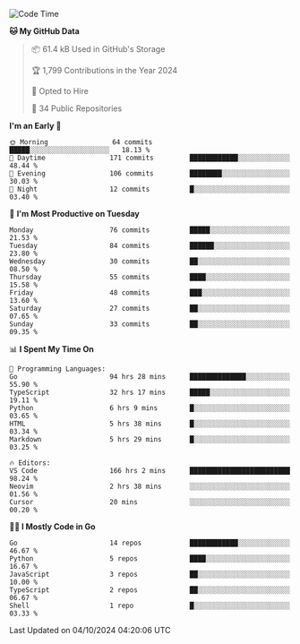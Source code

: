 <!--START_SECTION:thansetan-waka-->
![Code Time](http://img.shields.io/badge/Code%20Time-170%20hrs%2049%20mins-blue)

**🐱 My GitHub Data** 

> 📦 61.4 kB Used in GitHub's Storage 
 > 
> 🏆 1,799 Contributions in the Year 2024
 > 
> 💼 Opted to Hire
 > 
> 📜 34 Public Repositories 
 > 

**I'm an Early 🐤** 

```text
🌞 Morning                64 commits          █████░░░░░░░░░░░░░░░░░░░░   18.13 % 
🌆 Daytime                171 commits         ████████████░░░░░░░░░░░░░   48.44 % 
🌃 Evening                106 commits         ████████░░░░░░░░░░░░░░░░░   30.03 % 
🌙 Night                  12 commits          █░░░░░░░░░░░░░░░░░░░░░░░░   03.40 % 
```

📅 **I'm Most Productive on Tuesday** 

```text
Monday                   76 commits          █████░░░░░░░░░░░░░░░░░░░░   21.53 % 
Tuesday                  84 commits          ██████░░░░░░░░░░░░░░░░░░░   23.80 % 
Wednesday                30 commits          ██░░░░░░░░░░░░░░░░░░░░░░░   08.50 % 
Thursday                 55 commits          ████░░░░░░░░░░░░░░░░░░░░░   15.58 % 
Friday                   48 commits          ███░░░░░░░░░░░░░░░░░░░░░░   13.60 % 
Saturday                 27 commits          ██░░░░░░░░░░░░░░░░░░░░░░░   07.65 % 
Sunday                   33 commits          ██░░░░░░░░░░░░░░░░░░░░░░░   09.35 % 
```

📊 **I Spent My Time On** 

```text
💬 Programming Languages: 
Go                       94 hrs 28 mins      ██████████████░░░░░░░░░░░   55.90 % 
TypeScript               32 hrs 17 mins      █████░░░░░░░░░░░░░░░░░░░░   19.11 % 
Python                   6 hrs 9 mins        █░░░░░░░░░░░░░░░░░░░░░░░░   03.65 % 
HTML                     5 hrs 38 mins       █░░░░░░░░░░░░░░░░░░░░░░░░   03.34 % 
Markdown                 5 hrs 29 mins       █░░░░░░░░░░░░░░░░░░░░░░░░   03.25 % 

🔥 Editors: 
VS Code                  166 hrs 2 mins      █████████████████████████   98.24 % 
Neovim                   2 hrs 38 mins       ░░░░░░░░░░░░░░░░░░░░░░░░░   01.56 % 
Cursor                   20 mins             ░░░░░░░░░░░░░░░░░░░░░░░░░   00.20 % 
```

**🧑‍💻 I Mostly Code in Go** 

```text
Go                       14 repos            ████████████░░░░░░░░░░░░░   46.67 % 
Python                   5 repos             ████░░░░░░░░░░░░░░░░░░░░░   16.67 % 
JavaScript               3 repos             ██░░░░░░░░░░░░░░░░░░░░░░░   10.00 % 
TypeScript               2 repos             ██░░░░░░░░░░░░░░░░░░░░░░░   06.67 % 
Shell                    1 repo              █░░░░░░░░░░░░░░░░░░░░░░░░   03.33 % 
```

Last Updated on 04/10/2024 04:20:06 UTC
<!--END_SECTION:thansetan-waka-->